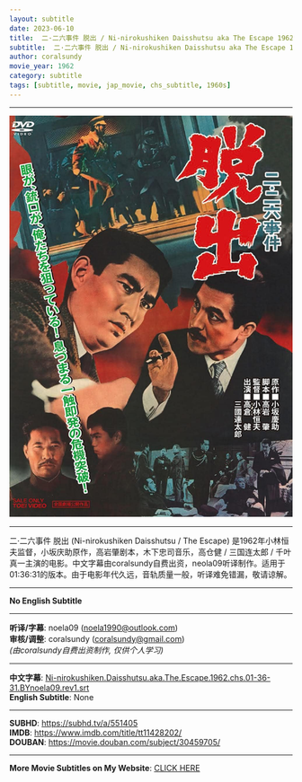 ```yaml
---
layout: subtitle
date: 2023-06-10
title:  二·二六事件 脱出 / Ni-nirokushiken Daisshutsu aka The Escape 1962 Subtitle (Chinese)
subtitle:  二·二六事件 脱出 / Ni-nirokushiken Daisshutsu aka The Escape 1962 Subtitle (Chinese)
author: coralsundy
movie_year: 1962
category: subtitle
tags: [subtitle, movie, jap_movie, chs_subtitle, 1960s]
---
```


------

<img src="../assets/tt11428202.jpg" alt="tt11428202_cover_art" />

------

二·二六事件 脱出 (Ni-nirokushiken Daisshutsu / The Escape) 是1962年小林恒夫监督，小坂庆助原作，高岩肇剧本，木下忠司音乐，高仓健 / 三国连太郎 / 千叶真一主演的电影。中文字幕由coralsundy自费出资，neola09听译制作。适用于01:36:31的版本。由于电影年代久远，音轨质量一般，听译难免错漏，敬请谅解。


------

**No English Subtitle**

------

**听译/字幕**: noela09 (noela1990@outlook.com)<br>
**审核/调整**: coralsundy (coralsundy@gmail.com)<br>
*(由coralsundy自费出资制作, 仅供个人学习)*

------

**中文字幕**: [Ni-nirokushiken.Daisshutsu.aka.The.Escape.1962.chs.01-36-31.BYnoela09.rev1.srt](../subtitles/Ni-nirokushiken.Daisshutsu.aka.The.Escape.1962.chs.01-36-31.BYnoela09.rev1.srt)<br>
**English Subtitle**: None

------

**SUBHD**: <https://subhd.tv/a/551405><br>
**IMDB**: <https://www.imdb.com/title/tt11428202/><br>
**DOUBAN**: <https://movie.douban.com/subject/30459705/>

------

**More Movie Subtitles on My Website**: <a href='{% post_url 2021-01-10-subtitles-summary-list %}'>CLICK HERE</a>


